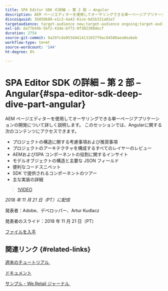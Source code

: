 ```yaml
---
title: SPA Editor SDK の詳細 – 第 2 部 – Angular
description: AEM ページエディターを使用してオーサリングできる単一ページアプリケーションの開発について詳しく説明します。
discoiquuid: 3b050b88-e1c3-4a42-81ce-bd1b321a01e7
targetaudience: target-audience new;target-audience ongoing;target-audience upgrader
exl-id: da77b44b-5bf2-43de-bf72-9f302398decf
duration: 2754
source-git-commit: 9a297cda953d4414131657f9ac84580aea0eabeb
workflow-type: tm+mt
source-wordcount: '144'
ht-degree: 0%

---
```


# SPA Editor SDK の詳細 – 第 2 部 – Angular{#spa-editor-sdk-deep-dive-part-angular}

AEM ページエディターを使用してオーサリングできる単一ページアプリケーションの開発について詳しく説明します。 このセッションでは、Angularに関する次のコンテンツにアクセスできます。

* プロジェクトの構造に関する考慮事項および推奨事項
* プロジェクトのアーキテクチャを構成するすべてのレイヤーのレビュー
* AEMおよびSPA コンポーネントの役割に関するインサイト
* モデルオブジェクトの構造と主要な JSON フィールド
* 便利なコードスニペット
* SDK で提供されるコンポーネントのツアー
* 主な実装の詳細

>[!VIDEO](https://video.tv.adobe.com/v/25503/?quality-9)

*2018 年 11 月 21 日（PT）に配信*

発表者：Adobe、デベロッパー、Artur Kudlacz

発表者のスライド：2018 年 11 月 21 日（PT）

[ファイルを入手](assets/aem-gems-aem-spaeditorangular-112118.pdf)

## 関連リンク {#related-links}

[&#x200B; 週末のチュートリアル &#x200B;](https://experienceleague.adobe.com/docs/experience-manager-learn/getting-started-wknd-tutorial-develop/overview.html?lang=ja)

[ドキュメント](https://helpx.adobe.com/jp/experience-manager/6-4/sites/developing/using/spa-overview.html)

[&#x200B; サンプル - We.Retail ジャーナル &#x200B;](https://github.com/adobe/aem-sample-we-retail-journal)

<!--
[Get back to the Overview](https://helpx.adobe.com/jp/experience-manager/kt/eseminars/gems/aem-index.html)
-->
